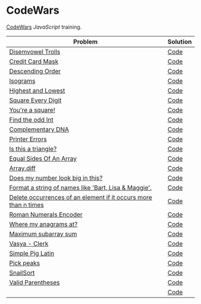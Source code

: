 # CodeWars

[CodeWars](https://www.codewars.com/) *JavaScript* training.

| Problem | Solution |
| ------- | -------- |
| [Disemvowel Trolls](https://www.codewars.com/kata/52fba66badcd10859f00097e/train/javascript) | [Code](https://github.com/RitamChakraborty/CodeWars/blob/3a864c3e69/Disemvowel%20Trolls/main.js) |
| [Credit Card Mask](https://www.codewars.com/kata/5412509bd436bd33920011bc/train/javascript) | [Code](https://github.com/RitamChakraborty/CodeWars/blob/3a864c3e69/Credit%20Card%20Mask/main.js) |
| [Descending Order](https://www.codewars.com/kata/5467e4d82edf8bbf40000155/train/javascript) | [Code](https://github.com/RitamChakraborty/CodeWars/blob/3a864c3e69/Descending%20Order/main.js) |
| [Isograms](https://www.codewars.com/kata/54ba84be607a92aa900000f1/train/javascript) | [Code](https://github.com/RitamChakraborty/CodeWars/blob/3a864c3e69/Isograms/main.js) |
| [Highest and Lowest](https://www.codewars.com/kata/554b4ac871d6813a03000035/train/javascript) | [Code](https://github.com/RitamChakraborty/CodeWars/blob/3a864c3e69/Highest%20and%20Lowest/main.js) |
| [Square Every Digit](https://www.codewars.com/kata/546e2562b03326a88e000020/train/javascript) | [Code](https://github.com/RitamChakraborty/CodeWars/blob/3a864c3e69/Square%20Every%20Digit/main.js) |
| [You're a square!](https://www.codewars.com/kata/54c27a33fb7da0db0100040e/train/javascript) | [Code](https://github.com/RitamChakraborty/CodeWars/blob/3a864c3e69/You're%20a%20square!/main.js) |
| [Find the odd Int](https://www.codewars.com/kata/54da5a58ea159efa38000836/train/javascript) | [Code](https://github.com/RitamChakraborty/CodeWars/blob/3a864c3e69/Find%20the%20odd%20Int/Main.js) |
| [Complementary DNA](https://www.codewars.com/kata/554e4a2f232cdd87d9000038/train/javascript) | [Code](https://github.com/RitamChakraborty/CodeWars/blob/3a864c3e69/Complementary%20DNA/main.js) |
| [Printer Errors](https://www.codewars.com/kata/56541980fa08ab47a0000040/train/javascript) | [Code](https://github.com/RitamChakraborty/CodeWars/blob/3a864c3e69/Printer%20Errors/main.js) |
| [Is this a triangle?](https://www.codewars.com/kata/56606694ec01347ce800001b/train/javascript) | [Code](https://github.com/RitamChakraborty/CodeWars/blob/3a864c3e69/Is%20this%20a%20triangle%3F/main.js) |
| [Equal Sides Of An Array](https://www.codewars.com/kata/5679aa472b8f57fb8c000047/train/javascript) | [Code](https://github.com/RitamChakraborty/CodeWars/blob/3a864c3e69/Equal%20Sides%20Of%20An%20Array/main.js) |
| [Array.diff](https://www.codewars.com/kata/523f5d21c841566fde000009/train/javascript) | [Code](https://github.com/RitamChakraborty/CodeWars/blob/master/Array.diff/main.js) |
| [Does my number look big in this?](https://www.codewars.com/kata/5287e858c6b5a9678200083c/train/javascript) | [Code](https://github.com/RitamChakraborty/CodeWars/blob/3a864c3e69/Does%20my%20number%20look%20big%20in%20this%3F/main.js) |
| [Format a string of names like 'Bart, Lisa & Maggie'.](https://www.codewars.com/kata/53368a47e38700bd8300030d/train/javascript) | [Code](https://github.com/RitamChakraborty/CodeWars/blob/3a864c3e69/Format%20a%20string%20of%20names%20like%20'Bart%2C%20Lisa%20%26%20Maggie'./main.js) |
| [Delete occurrences of an element if it occurs more than n times](https://www.codewars.com/kata/554ca54ffa7d91b236000023/train/javascript) | [Code](https://github.com/RitamChakraborty/CodeWars/blob/3a864c3e69/Delete%20occurrences%20of%20an%20element%20if%20it%20occurs%20more%20than%20n%20times/main.js) |
| [Roman Numerals Encoder](https://www.codewars.com/kata/51b62bf6a9c58071c600001b/train/javascript) | [Code](https://github.com/RitamChakraborty/CodeWars/blob/3a864c3e69/Roman%20Numerals%20Encoder/main.js) |
| [Where my anagrams at?](https://www.codewars.com/kata/523a86aa4230ebb5420001e1/train/javascript) | [Code](https://github.com/RitamChakraborty/CodeWars/blob/3a864c3e69/Where%20my%20anagrams%20at%3F/main.js) |
| [Maximum subarray sum](https://www.codewars.com/kata/54521e9ec8e60bc4de000d6c/train/javascript) | [Code](https://github.com/RitamChakraborty/CodeWars/blob/3a864c3e69/Maximum%20subarray%20sum/main.js) |
| [Vasya - Clerk](https://www.codewars.com/kata/555615a77ebc7c2c8a0000b8/train/javascript) | [Code](https://github.com/RitamChakraborty/CodeWars/blob/master/Vasya%20-%20Clerk/main.js) |
| [Simple Pig Latin](https://www.codewars.com/kata/520b9d2ad5c005041100000f/train/javascript) | [Code]() |
| [Pick peaks](https://www.codewars.com/kata/5279f6fe5ab7f447890006a7/train/javascript) | [Code]() |
| [SnailSort](https://www.codewars.com/kata/521c2db8ddc89b9b7a0000c1/train/javascript) | [Code]() |
| [Valid Parentheses](https://www.codewars.com/kata/52774a314c2333f0a7000688/train/javascript) | [Code]() |
| []() | [Code]() |

